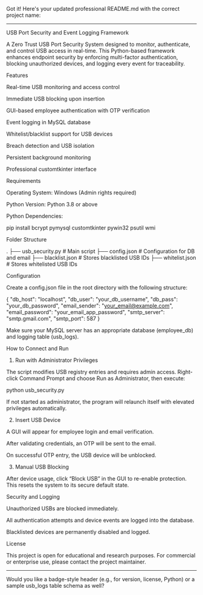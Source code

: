 Got it! Here's your updated professional README.md with the correct project name:


---

USB Port Security and Event Logging Framework

A Zero Trust USB Port Security System designed to monitor, authenticate, and control USB access in real-time. This Python-based framework enhances endpoint security by enforcing multi-factor authentication, blocking unauthorized devices, and logging every event for traceability.

Features

Real-time USB monitoring and access control

Immediate USB blocking upon insertion

GUI-based employee authentication with OTP verification

Event logging in MySQL database

Whitelist/blacklist support for USB devices

Breach detection and USB isolation

Persistent background monitoring

Professional customtkinter interface


Requirements

Operating System: Windows (Admin rights required)

Python Version: Python 3.8 or above

Python Dependencies:

pip install bcrypt pymysql customtkinter pywin32 psutil wmi


Folder Structure

.
├── usb_security.py              # Main script
├── config.json                  # Configuration for DB and email
├── blacklist.json               # Stores blacklisted USB IDs
├── whitelist.json               # Stores whitelisted USB IDs

Configuration

Create a config.json file in the root directory with the following structure:

{
  "db_host": "localhost",
  "db_user": "your_db_username",
  "db_pass": "your_db_password",
  "email_sender": "your_email@example.com",
  "email_password": "your_email_app_password",
  "smtp_server": "smtp.gmail.com",
  "smtp_port": 587
}

Make sure your MySQL server has an appropriate database (employee_db) and logging table (usb_logs).

How to Connect and Run

1. Run with Administrator Privileges

The script modifies USB registry entries and requires admin access. Right-click Command Prompt and choose Run as Administrator, then execute:

python usb_security.py

If not started as administrator, the program will relaunch itself with elevated privileges automatically.

2. Insert USB Device

A GUI will appear for employee login and email verification.

After validating credentials, an OTP will be sent to the email.

On successful OTP entry, the USB device will be unblocked.


3. Manual USB Blocking

After device usage, click “Block USB” in the GUI to re-enable protection. This resets the system to its secure default state.

Security and Logging

Unauthorized USBs are blocked immediately.

All authentication attempts and device events are logged into the database.

Blacklisted devices are permanently disabled and logged.


License

This project is open for educational and research purposes. For commercial or enterprise use, please contact the project maintainer.


---

Would you like a badge-style header (e.g., for version, license, Python) or a sample usb_logs table schema as well?

